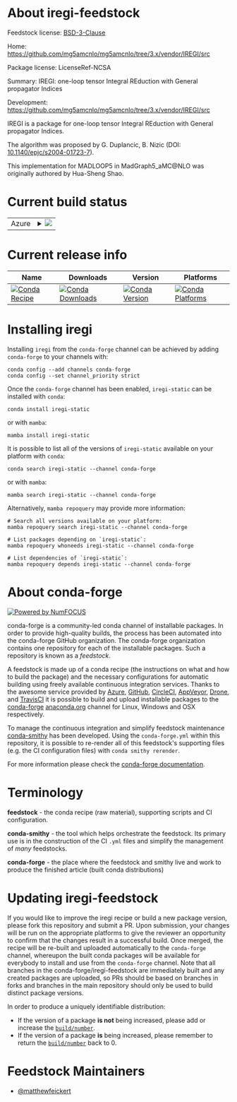 About iregi-feedstock
=====================

Feedstock license: [BSD-3-Clause](https://github.com/conda-forge/iregi-feedstock/blob/main/LICENSE.txt)

Home: https://github.com/mg5amcnlo/mg5amcnlo/tree/3.x/vendor/IREGI/src

Package license: LicenseRef-NCSA

Summary: IREGI: one-loop tensor Integral REduction with General propagator Indices

Development: https://github.com/mg5amcnlo/mg5amcnlo/tree/3.x/vendor/IREGI/src

IREGI is a package for one-loop tensor Integral REduction with General
propagator Indices.

The algorithm was proposed by G. Duplancic, B. Nizic
(DOI: [10.1140/epjc/s2004-01723-7](https://doi.org/10.1140/epjc/s2004-01723-7)).

This implementation for MADLOOP5 in MadGraph5_aMC@NLO was originally
authored by Hua-Sheng Shao.


Current build status
====================


<table>
    
  <tr>
    <td>Azure</td>
    <td>
      <details>
        <summary>
          <a href="https://dev.azure.com/conda-forge/feedstock-builds/_build/latest?definitionId=24798&branchName=main">
            <img src="https://dev.azure.com/conda-forge/feedstock-builds/_apis/build/status/iregi-feedstock?branchName=main">
          </a>
        </summary>
        <table>
          <thead><tr><th>Variant</th><th>Status</th></tr></thead>
          <tbody><tr>
              <td>linux_64</td>
              <td>
                <a href="https://dev.azure.com/conda-forge/feedstock-builds/_build/latest?definitionId=24798&branchName=main">
                  <img src="https://dev.azure.com/conda-forge/feedstock-builds/_apis/build/status/iregi-feedstock?branchName=main&jobName=linux&configuration=linux%20linux_64_" alt="variant">
                </a>
              </td>
            </tr><tr>
              <td>osx_64</td>
              <td>
                <a href="https://dev.azure.com/conda-forge/feedstock-builds/_build/latest?definitionId=24798&branchName=main">
                  <img src="https://dev.azure.com/conda-forge/feedstock-builds/_apis/build/status/iregi-feedstock?branchName=main&jobName=osx&configuration=osx%20osx_64_" alt="variant">
                </a>
              </td>
            </tr>
          </tbody>
        </table>
      </details>
    </td>
  </tr>
</table>

Current release info
====================

| Name | Downloads | Version | Platforms |
| --- | --- | --- | --- |
| [![Conda Recipe](https://img.shields.io/badge/recipe-iregi--static-green.svg)](https://anaconda.org/conda-forge/iregi-static) | [![Conda Downloads](https://img.shields.io/conda/dn/conda-forge/iregi-static.svg)](https://anaconda.org/conda-forge/iregi-static) | [![Conda Version](https://img.shields.io/conda/vn/conda-forge/iregi-static.svg)](https://anaconda.org/conda-forge/iregi-static) | [![Conda Platforms](https://img.shields.io/conda/pn/conda-forge/iregi-static.svg)](https://anaconda.org/conda-forge/iregi-static) |

Installing iregi
================

Installing `iregi` from the `conda-forge` channel can be achieved by adding `conda-forge` to your channels with:

```
conda config --add channels conda-forge
conda config --set channel_priority strict
```

Once the `conda-forge` channel has been enabled, `iregi-static` can be installed with `conda`:

```
conda install iregi-static
```

or with `mamba`:

```
mamba install iregi-static
```

It is possible to list all of the versions of `iregi-static` available on your platform with `conda`:

```
conda search iregi-static --channel conda-forge
```

or with `mamba`:

```
mamba search iregi-static --channel conda-forge
```

Alternatively, `mamba repoquery` may provide more information:

```
# Search all versions available on your platform:
mamba repoquery search iregi-static --channel conda-forge

# List packages depending on `iregi-static`:
mamba repoquery whoneeds iregi-static --channel conda-forge

# List dependencies of `iregi-static`:
mamba repoquery depends iregi-static --channel conda-forge
```


About conda-forge
=================

[![Powered by
NumFOCUS](https://img.shields.io/badge/powered%20by-NumFOCUS-orange.svg?style=flat&colorA=E1523D&colorB=007D8A)](https://numfocus.org)

conda-forge is a community-led conda channel of installable packages.
In order to provide high-quality builds, the process has been automated into the
conda-forge GitHub organization. The conda-forge organization contains one repository
for each of the installable packages. Such a repository is known as a *feedstock*.

A feedstock is made up of a conda recipe (the instructions on what and how to build
the package) and the necessary configurations for automatic building using freely
available continuous integration services. Thanks to the awesome service provided by
[Azure](https://azure.microsoft.com/en-us/services/devops/), [GitHub](https://github.com/),
[CircleCI](https://circleci.com/), [AppVeyor](https://www.appveyor.com/),
[Drone](https://cloud.drone.io/welcome), and [TravisCI](https://travis-ci.com/)
it is possible to build and upload installable packages to the
[conda-forge](https://anaconda.org/conda-forge) [anaconda.org](https://anaconda.org/)
channel for Linux, Windows and OSX respectively.

To manage the continuous integration and simplify feedstock maintenance
[conda-smithy](https://github.com/conda-forge/conda-smithy) has been developed.
Using the ``conda-forge.yml`` within this repository, it is possible to re-render all of
this feedstock's supporting files (e.g. the CI configuration files) with ``conda smithy rerender``.

For more information please check the [conda-forge documentation](https://conda-forge.org/docs/).

Terminology
===========

**feedstock** - the conda recipe (raw material), supporting scripts and CI configuration.

**conda-smithy** - the tool which helps orchestrate the feedstock.
                   Its primary use is in the construction of the CI ``.yml`` files
                   and simplify the management of *many* feedstocks.

**conda-forge** - the place where the feedstock and smithy live and work to
                  produce the finished article (built conda distributions)


Updating iregi-feedstock
========================

If you would like to improve the iregi recipe or build a new
package version, please fork this repository and submit a PR. Upon submission,
your changes will be run on the appropriate platforms to give the reviewer an
opportunity to confirm that the changes result in a successful build. Once
merged, the recipe will be re-built and uploaded automatically to the
`conda-forge` channel, whereupon the built conda packages will be available for
everybody to install and use from the `conda-forge` channel.
Note that all branches in the conda-forge/iregi-feedstock are
immediately built and any created packages are uploaded, so PRs should be based
on branches in forks and branches in the main repository should only be used to
build distinct package versions.

In order to produce a uniquely identifiable distribution:
 * If the version of a package **is not** being increased, please add or increase
   the [``build/number``](https://docs.conda.io/projects/conda-build/en/latest/resources/define-metadata.html#build-number-and-string).
 * If the version of a package **is** being increased, please remember to return
   the [``build/number``](https://docs.conda.io/projects/conda-build/en/latest/resources/define-metadata.html#build-number-and-string)
   back to 0.

Feedstock Maintainers
=====================

* [@matthewfeickert](https://github.com/matthewfeickert/)

